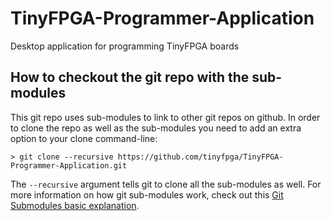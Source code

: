 # TinyFPGA-Programmer-Application
Desktop application for programming TinyFPGA boards

## How to checkout the git repo with the sub-modules
This git repo uses sub-modules to link to other git repos on github.  In order to clone the repo as well as the sub-modules you need to add an extra option to your clone command-line:

```
> git clone --recursive https://github.com/tinyfpga/TinyFPGA-Programmer-Application.git
```

The `--recursive` argument tells git to clone all the sub-modules as well.  For more information on how git sub-modules work, check out this [Git Submodules basic explanation](https://gist.github.com/gitaarik/8735255).
